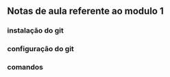 ## Notas de aula referente ao modulo 1

### instalação do git 

### configuração do git

### comandos

